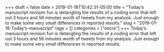 +++draft = falsedate = 2019-01-18T10:42:31-05:00title = "Today’s manuscript revision fun is detangling the results of a coding error that left out 3 hours and 56 minutes worth of tweets from my analysis. Just enough to make some very small differences in reported results."slug = "2019-01-18-Today’s-manuscript"tags = []categories = ["micro"]+++Today’s manuscript revision fun is detangling the results of a coding error that left out 3 hours and 56 minutes worth of tweets from my analysis. Just enough to make some very small differences in reported results.